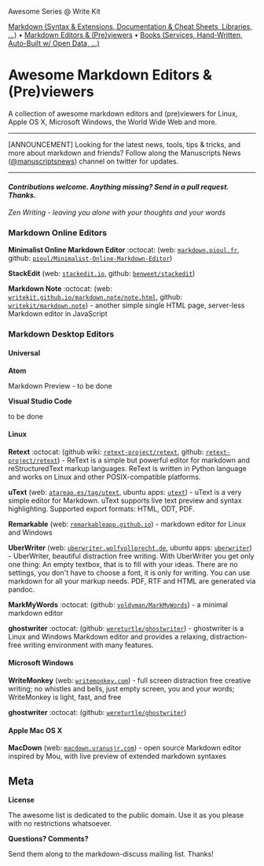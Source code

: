 Awesome Series @ Write Kit

[Markdown (Syntax & Extensions, Documentation & Cheat Sheets, Libraries, ...)](https://github.com/writekit/awesome-markdown) • 
[Markdown Editors & (Pre)viewers](https://github.com/writekit/awesome-markdown-editors)  •
[Books (Services, Hand-Written, Auto-Built w/ Open Data, ...)](https://github.com/writekit/awesome-books)


# Awesome Markdown Editors & (Pre)viewers

A collection of awesome markdown editors and (pre)viewers
for Linux, Apple OS X, Microsoft Windows, the World Wide Web and more.


---

[ANNOUNCEMENT] Looking for the latest news, tools, tips & tricks, and more
about markdown and friends?
Follow along the Manuscripts News ([@manuscriptsnews](https://twitter.com/manuscriptsnews)) channel on twitter for updates.

---

#### _Contributions welcome. Anything missing? Send in a pull request. Thanks._



_Zen Writing - leaving you alone with your thoughts and your words_


### Markdown Online Editors

**Minimalist Online Markdown Editor** :octocat:
(web: [`markdown.pioul.fr`](http://markdown.pioul.fr),
 github: [`pioul/Minimalist-Online-Markdown-Editor`](https://github.com/pioul/Minimalist-Online-Markdown-Editor))

**StackEdit**
(web: [`stackedit.io`](https://stackedit.io),
 github: [`benweet/stackedit`](https://github.com/benweet/stackedit))

**Markdown Note** :octocat:
(web: [`writekit.github.io/markdown.note/note.html`](http://writekit.github.io/markdown.note/note.html),
 github: [`writekit/markdown.note`](https://github.com/writekit/markdown.note)) -
another simple single HTML page, server-less Markdown editor in JavaScript



### Markdown Desktop Editors

#### Universal

**Atom**

Markdown Preview - to be done


**Visual Studio Code**

to be done


#### Linux

**Retext** :octocat:
(github wiki: [`retext-project/retext`](https://github.com/retext-project/retext/wiki),
 github: [`retext-project/retext`](https://github.com/retext-project/retext)) -
ReText is a simple but powerful editor for markdown and reStructuredText markup languages.
ReText is written in Python language and works on Linux and other POSIX-compatible platforms.

**uText**
(web: [`atareao.es/tag/utext`](http://www.atareao.es/tag/utext),
 ubuntu apps: [`utext`](https://apps.ubuntu.com/cat/applications/utext)) -
uText is a very simple editor for Markdown. uText supports live text preview and syntax highlighting.
Supported export formats: HTML, ODT, PDF.

**Remarkable**
(web: [`remarkableapp.github.io`](http://remarkableapp.github.io)) -
markdown editor for Linux and Windows


**UberWriter**
(web: [`uberwriter.wolfvollprecht.de`](http://uberwriter.wolfvollprecht.de),
 ubuntu apps: [`uberwriter`](https://apps.ubuntu.com/cat/applications/uberwriter)) -
UberWriter, beautiful distraction free writing.
With UberWriter you get only one thing: An empty textbox, that is to fill with your ideas.
There are no settings, you don't have to choose a font, it is only for writing.
You can use markdown for all your markup needs. PDF, RTF and HTML are generated via pandoc.

**MarkMyWords** :octocat:
(github: [`voldyman/MarkMyWords`](http://github.com/voldyman/MarkMyWords)) -
a minimal markdown editor

**ghostwriter** :octocat:
(github: [`wereturtle/ghostwriter`](https://github.com/wereturtle/ghostwriter)) -
ghostwriter is a Linux and Windows Markdown editor and provides a relaxing, distraction-free writing environment with many features.

#### Microsoft Windows

**WriteMonkey**
(web: [`writemonkey.com`](http://writemonkey.com)) -
full screen distraction free creative writing; no whistles and bells, just empty screen, you and your words;
WriteMonkey is light, fast, and free

**ghostwriter** :octocat:
(github: [`wereturtle/ghostwriter`](https://github.com/wereturtle/ghostwriter))

#### Apple Mac OS X

**MacDown**
(web: [`macdown.uranusjr.com`](http://macdown.uranusjr.com)) -
open source Markdown editor inspired by Mou, with live preview of extended markdown syntaxes




## Meta

**License**

The awesome list is dedicated to the public domain. Use it as you please with no restrictions whatsoever.

**Questions? Comments?**

Send them along to the markdown-discuss mailing list. Thanks!

